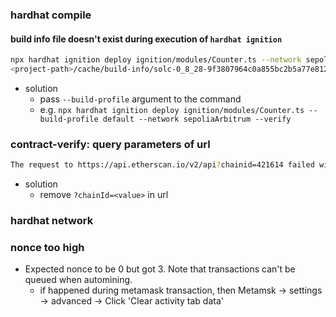 
### hardhat compile
#### build info file doesn't exist during execution of `hardhat ignition`
```bash
npx hardhat ignition deploy ignition/modules/Counter.ts --network sepoliaArbitrum --verify
<project-path>/cache/build-info/solc-0_8_28-9f3807964c0a855bc2b5a77e8122427e3ff3fb40.output.json not found
```
- solution
	- pass `--build-profile`  argument to the command
	- e.g. `npx hardhat ignition deploy ignition/modules/Counter.ts --build-profile default --network sepoliaArbitrum --verify`

### contract-verify: query parameters of url
```bash
The request to https://api.etherscan.io/v2/api?chainid=421614 failed with the message "Query params cannot be passed when url already contains "?" or "#".". This error comes from Etherscan, not Hardhat.
```
- solution
	- remove `?chainId=<value>` in url

### hardhat network
### nonce too high
- Expected nonce to be 0 but got 3. Note that transactions can't be queued when automining.
  - if happened during metamask transaction, then Metamsk -> settings -> advanced -> Click 'Clear activity tab data'
